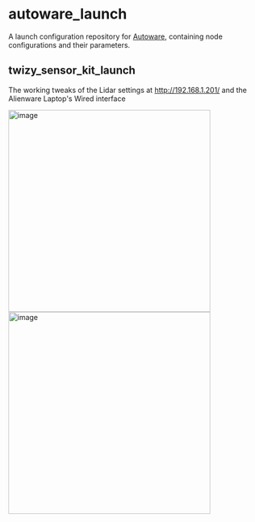 # autoware_launch

A launch configuration repository for [Autoware](https://github.com/autowarefoundation/autoware), containing node configurations and their parameters.

## twizy_sensor_kit_launch

 The working tweaks of the Lidar settings at http://192.168.1.201/ and the Alienware Laptop's Wired interface
 
<img width="400" alt="image" src="https://github.com/dtonda8/twizy_sensor_kit_launch/assets/99521514/c65074f0-8911-46a2-a829-c8957ff0cb04">
<img width="400" alt="image" src="https://github.com/dtonda8/twizy_sensor_kit_launch/assets/99521514/80058e9d-31eb-45ae-bd80-6a0484616953">
